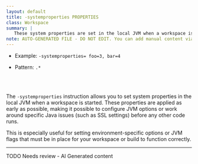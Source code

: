 ```yaml
---
layout: default
title: -systemproperties PROPERTIES
class: Workspace
summary: |
   These system properties are set in the local JVM when a workspace is started. This was mainly added to allow one to set JVM options via system properties.
note: AUTO-GENERATED FILE - DO NOT EDIT. You can add manual content via same filename in ext folder. 
---
```


- Example: `-systemproperties= foo=3, bar=4`

- Pattern: `.*`

<!-- Manual content from: ext/systemproperties.md --><br /><br />

The `-systemproperties` instruction allows you to set system properties in the local JVM when a workspace is started. These properties are applied as early as possible, making it possible to configure JVM options or work around specific Java issues (such as SSL settings) before any other code runs.

This is especially useful for setting environment-specific options or JVM flags that must be in place for your workspace or build to function correctly.

<hr />
TODO Needs review - AI Generated content
